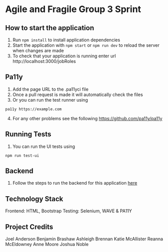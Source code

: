 # Agile and Fragile Group 3 Sprint

## How to start the application
1. Run `npm install` to install application dependencies
2. Start the application with `npm start` or `npm run dev` to reload the server when changes are made
3. To check that your application is running enter url http://localhost:3000/jobRoles

## Pa11y
1. Add the page URL to the .pa11yci file
2. Once a pull request is made it will automatically check the files
3. Or you can run the test runner using 
```
pa11y https://example.com
```
4. For any other problems see the following https://github.com/pa11y/pa11y

## Running Tests
1. You can run the UI tests using
```
npm run test-ui
```

## Backend
1. Follow the steps to run the backend for this application <a href="https://github.com/Joshua-Noble-Dev/Group3-Backend" target="_blank">here</a>


Technology Stack
---
Frontend: HTML, Bootstrap
Testing: Selenium, WAVE & PA11Y


Project Credits
---
Joel Anderson
Benjamin Brashaw
Ashleigh Brennan
Katie McAllister
Reanna McEldowney
Anne Moore
Joshua Noble
